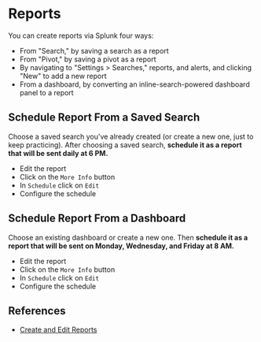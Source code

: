 # Reports

You can create reports via Splunk four ways:

* From "Search," by saving a search as a report
* From "Pivot," by saving a pivot as a report
* By navigating to "Settings > Searches," reports, and alerts, and clicking "New" to add a new report
* From a dashboard, by converting an inline-search-powered dashboard panel to a report

## Schedule Report From a Saved Search
Choose a saved search you've already created (or create a new one, just to keep practicing). After choosing a saved search, **schedule it as a report that will be sent daily at 6 PM.**

* Edit the report
* Click on the `More Info` button
* In `Schedule` click on `Edit`
* Configure the schedule

## Schedule Report From a Dashboard
Choose an existing dashboard or create a new one. Then **schedule it as a report that will be sent on Monday, Wednesday, and Friday at 8 AM.**

* Edit the report
* Click on the `More Info` button
* In `Schedule` click on `Edit`
* Configure the schedule

## References

* [Create and Edit Reports](https://docs.splunk.com/Documentation/Splunk/7.2.3/Report/Createandeditreports)
